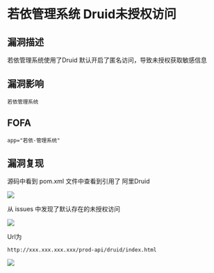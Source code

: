 # 若依管理系统 Druid未授权访问

## 漏洞描述

若依管理系统使用了Druid 默认开启了匿名访问，导致未授权获取敏感信息

## 漏洞影响

```
若依管理系统
```

## FOFA

```
app="若依-管理系统"
```

## 漏洞复现

源码中看到 pom.xml 文件中查看到引用了 阿里Druid

![](https://typora-1308934770.cos.ap-beijing.myqcloud.com/202202101956128.png)



从 issues 中发现了默认存在的未授权访问



![](https://typora-1308934770.cos.ap-beijing.myqcloud.com/202202101957569.png)



Url为



```plain
http://xxx.xxx.xxx.xxx/prod-api/druid/index.html
```



![](https://typora-1308934770.cos.ap-beijing.myqcloud.com/202202101957317.png)

## 